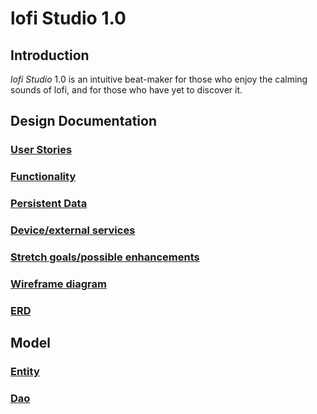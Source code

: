 # lofi Studio 1.0

## Introduction

_lofi Studio_ 1.0 is an intuitive beat-maker for those who enjoy the calming sounds of lofi, and for those who have yet to discover it. 

## Design Documentation

### [User Stories](user-stories.md) 

### [Functionality](Functionality.md) 

### [Persistent Data](persistent-data.md) 

### [Device/external services](device-external-services.md) 
 
### [Stretch goals/possible enhancements](stretch-goals.md) 

### [Wireframe diagram](wireframe.md)

### [ERD](erd.md)

## Model

### [Entity](https://github.com/jdrake16/lofi-studio/tree/master/app/src/main/java/edu/cnm/deepdive/lofistudio/model/entity)

### [Dao](https://github.com/jdrake16/lofi-studio/tree/master/app/src/main/java/edu/cnm/deepdive/lofistudio/model/dao)